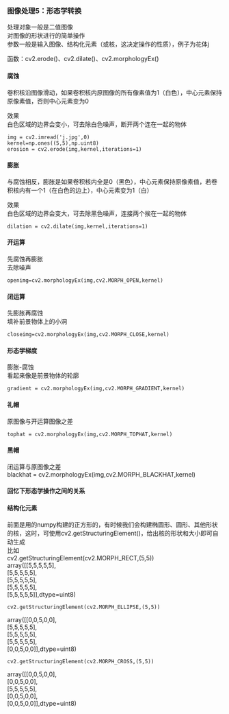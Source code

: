 ### 图像处理5：形态学转换
处理对象一般是二值图像  
对图像的形状进行的简单操作  
参数一般是输入图像、结构化元素（或核，这决定操作的性质），例子为花体j  
  
函数：cv2.erode()、cv2.dilate()、cv2.morphologyEx()
#### 腐蚀
卷积核沿图像滑动，如果卷积核内原图像的所有像素值为1（白色），中心元素保持原像素值，否则中心元素变为0  
  
效果  
白色区域的边界会变小，可去除白色噪声，断开两个连在一起的物体  
  
	img = cv2.imread('j.jpg',0)  
	kernel=np.ones((5,5),np.uint8)  
	erosion = cv2.erode(img,kernel,iterations=1)
  
#### 膨胀
与腐蚀相反，膨胀是如果卷积核内全是0（黑色），中心元素保持原像素值，若卷积核内有一个1（在白色的边上），中心元素变为1（白）  
  
效果  
白色区域的边界会变大，可去除黑色噪声，连接两个挨在一起的物体  
  
	dilation = cv2.dilate(img,kernel,iterations=1)
#### 开运算
先腐蚀再膨胀  
去除噪声  
  
	openimg=cv2.morphologyEx(img,cv2.MORPH_OPEN,kernel)
#### 闭运算
先膨胀再腐蚀  
填补前景物体上的小洞
  
	closeimg=cv2.morphologyEx(img,cv2.MORPH_CLOSE,kernel)
#### 形态学梯度
膨胀-腐蚀  
看起来像是前景物体的轮廓  
  
	gradient = cv2.morphologyEx(img,cv2.MORPH_GRADIENT,kernel)

#### 礼帽
原图像与开运算图像之差  
  
	tophat = cv2.morphologyEx(img,cv2.MORPH_TOPHAT,kernel)
#### 黑帽
闭运算与原图像之差  
	blackhat = cv2.morphologyEx(img,cv2.MORPH_BLACKHAT,kernel)
#### 回忆下形态学操作之间的关系

#### 结构化元素
前面是用的numpy构建的正方形的，有时候我们会构建椭圆形、圆形、其他形状的核，这时，可使用cv2.getStructuringElement()，给出核的形状和大小即可自动生成  
比如  
	cv2.getStructuringElement(cv2.MORPH_RECT,(5,5))  
array([[5,5,5,5,5],  
[5,5,5,5,5],  
[5,5,5,5,5],  
[5,5,5,5,5],  
[5,5,5,5,5]],dtype=uint8)  
  
	cv2.getStructuringElement(cv2.MORPH_ELLIPSE,(5,5))  
array([[0,0,5,0,0],  
[5,5,5,5,5],  
[5,5,5,5,5],  
[5,5,5,5,5],  
[0,0,5,0,0]],dtype=uint8)  
  
	cv2.getStructuringElement(cv2.MORPH_CROSS,(5,5))  
array([[0,0,5,0,0],  
[0,0,5,0,0],  
[5,5,5,5,5],  
[0,0,5,0,0],  
[0,0,5,0,0]],dtype=uint8)  


